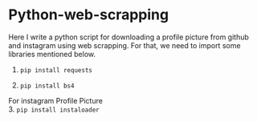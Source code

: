 # Python-web-scrapping
Here I write a python script for downloading a profile picture from github and instagram using web scrapping.
For that, we need to import some libraries mentioned below.
1. ```pip install requests```  
 
2. ```pip install bs4```


For instagram Profile Picture  
3. ```pip install instaloader ```
